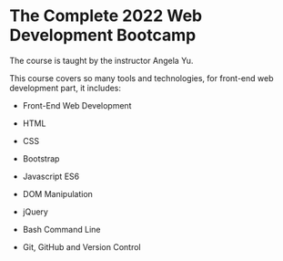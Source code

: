 # The Complete 2022 Web Development Bootcamp

The course is taught by the instructor Angela Yu. 

This course covers so many tools and technologies, for front-end web development part, it includes:

- Front-End Web Development

- HTML 

- CSS 

- Bootstrap 

- Javascript ES6

- DOM Manipulation

- jQuery

- Bash Command Line

- Git, GitHub and Version Control
